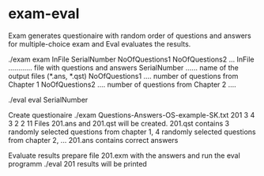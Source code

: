 # exam-eval
Exam generates questionaire with random order of questions and answers for multiple-choice exam and
Eval evaluates the results.

./exam 
exam InFile SerialNumber NoOfQuestions1 NoOfQuestions2 ...
InFile ............ file with questions and answers
SerialNumber ...... name of the output files (*.ans, *.qst)
NoOfQuestions1 .... number of questions from Chapter 1
NoOfQuestions2 .... number of questions from Chapter 2
....

./eval
eval SerialNumber

Create questionaire
./exam Questions-Answers-OS-example-SK.txt 201 3 4 3 2 2 11
Files 201.ans and 201.qst will be created.
201.qst contains 3 randomly selected questions from chapter 1, 4 randomly selected questions from chapter 2, ...
201.ans contains correct answers

Evaluate results
prepare file 201.exm with the answers and run the eval programm
./eval 201
results will be printed

